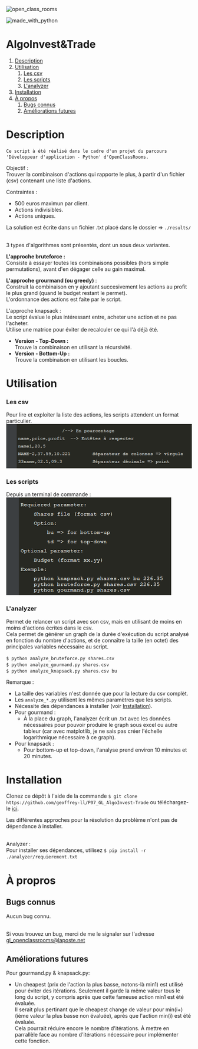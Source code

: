 ![open_class_rooms](https://img.shields.io/badge/OpenClassRooms-Project07-limegreen?labelColor=blueviolet&style=plastic)


![made_with_python](https://img.shields.io/badge/Made%20With-Python_3.6.5-darkgreen?logo=python&labelColor=red&style=plastic)


# AlgoInvest&Trade #


1.  [Description](#description)
2.  [Utilisation](#utilisation)
    1.  [Les csv](#format-csv)
    2.  [Les scripts](#use-scripts)
    3.  [L'analyzer](#use-analyzer)
3.  [Installation](#installation)
4.  [À propos](#a-propos)
    1.  [Bugs connus](#bugs-connus)
    2.  [Améliorations futures](#ameliorations-futures)


# Description <a name="description"></a> #


    Ce script à été réalisé dans le cadre d'un projet du parcours
    'Développeur d'application - Python' d'OpenClassRooms.

 Objectif :\
 Trouver la combinaison d'actions qui rapporte le plus, à partir d'un  fichier (csv) contenant une liste d'actions.

Contraintes :
- 500 euros maximun par client.
- Actions indivisibles.
- Actions uniques.

La solution est écrite dans un fichier .txt placé dans le dossier => `./results/`

\
3 types d'algorithmes sont présentés, dont un sous deux variantes.

**L'approche bruteforce :**\
Consiste à essayer toutes les combinaisons possibles (hors simple permutations),
avant d'en dégager celle au gain maximal.

__L'approche grourmand (ou greedy)__ :\
Construit la combinaison en y ajoutant succesivement les actions au profit le 
plus grand (quand le budget restant le permet).\
L'ordonnance des actions est faite par le script.

L'approche knapsack :\
Le script évalue le plus intéressant entre, acheter une action et ne pas l'acheter.\
Utilise une matrice pour éviter de recalculer ce qui l'à déjà été.
-   **Version - Top-Down :**\
    Trouve la combinaison en utilisant la récursivité.
-   **Version - Bottom-Up :**\
    Trouve la combinaison en utilisant les boucles.


# Utilisation #


### Les csv <a name="format-csv"></a> ###


Pour lire et exploiter la liste des actions, les scripts attendent un format particulier.\
![format csv](./readme_png/example_format_csv.png)


### Les scripts <a name="use-scripts"></a> ###


Depuis un terminal de commande :\
![exemple exécution script](./readme_png/examples_use_script.png)


### L'analyzer <a name="use-analyzer"></a> ###


Permet de relancer un script avec son csv, mais en utilisant de moins en moins d'actions écrites dans le csv.\
Cela permet de générer un graph de la durée d'exécution du script analysé en fonction du nombre d'actions, et de connaître la taille (en octet) des principales variables nécessaire au script.

`$ python analyze_bruteforce.py shares.csv`\
`$ python analyze_gourmand.py shares.csv`\
`$ python analyze_knapsack.py shares.csv bu`

Remarque :
- La taille des variables n'est donnée que pour la lecture du csv complèt.
- Les `analyze_*.py` utilisent les mêmes paramètres que les scripts.
- Nécessite des dépendances à installer (voir [Installation](#installation)).
- Pour gourmand :
    -   À la place du graph, l'analyzer écrit un .txt avec les données nécessaires pour pouvoir produire le graph sous excel ou autre tableur (car avec matplotlib, je ne sais pas créer l'échelle logarithmique nécessaire à ce graph).
- Pour knapsack :
    -   Pour bottom-up et top-down, l'analyse prend environ 10 minutes et 20 minutes.


# Installation <a name="installation"></a> #


Clonez ce dépôt à l'aide de la commande `$ git clone https://github.com/geoffrey-ll/P07_GL_AlgoInvest-Trade` ou téléchargez-le [ici](https://github.com/geoffrey-ll/P07_GL_AlgoInvest-Trade/archive/refs/heads/master.zip).

Les différentes approches pour la résolution du problème n'ont pas de dépendance à installer.

\
Analyzer :\
Pour installer ses dépendances, utilisez `$ pip install -r ./analyzer/requierement.txt`


# À propros <a name="a-propos"></a> #


## Bugs connus <a name="bugs-connus"></a> ##


Aucun bug connu.

\
Si vous trouvez un bug, merci de me le signaler sur l'adresse\
gl_openclassrooms@laposte.net


## Améliorations futures <a name="ameliorations-futures"></a> ##


Pour gourmand.py & knapsack.py:
- Un cheapest (prix de l'action la plus basse, notons-là min1) est utilisé pour éviter des itérations. Seulement il garde la même valeur tous le long du script, y compris après que cette fameuse action min1 est été évaluée.\
Il serait plus pertinant que le cheapest change de valeur pour min(i+) (ième valeur la plus basse non évaluée), après que l'action min(i) est été évaluée.\
Cela pourrait réduire encore le nombre d'itérations. À mettre en parrallèle face au nombre d'itérations nécessaire pour implémenter cette fonction.
